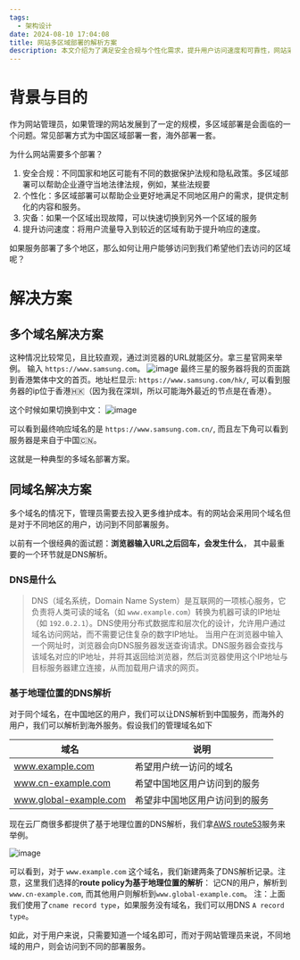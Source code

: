 ```yaml
---
tags:
  - 架构设计
date: 2024-08-10 17:04:08
title: 网站多区域部署的解析方案
description: 本文介绍为了满足安全合规与个性化需求，提升用户访问速度和可靠性，网站采取多个区域部署的DNS解析方案
---
```

# 背景与目的
作为网站管理员，如果管理的网站发展到了一定的规模，多区域部署是会面临的一个问题。常见部署方式为中国区域部署一套，海外部署一套。

为什么网站需要多个部署？
1. 安全合规：不同国家和地区可能有不同的数据保护法规和隐私政策。多区域部署可以帮助企业遵守当地法律法规，例如，某些法规要
2. 个性化：多区域部署可以帮助企业更好地满足不同地区用户的需求，提供定制化的内容和服务。
3. 灾备：如果一个区域出现故障，可以快速切换到另外一个区域的服务
4. 提升访问速度：将用户流量导入到较近的区域有助于提升响应的速度。

如果服务部署了多个地区，那么如何让用户能够访问到我们希望他们去访问的区域呢？

# 解决方案

## 多个域名解决方案
这种情况比较常见，且比较直观，通过浏览器的URL就能区分。拿三星官网来举例。
输入 `https://www.samsung.com`。
![image](https://github.com/user-attachments/assets/dc65dd1c-e1c6-42d1-aea9-df53e161692c)
最终三星的服务器将我的页面跳到香港繁体中文的首页。地址栏显示: `https://www.samsung.com/hk/`, 可以看到服务器的ip位于香港🇭🇰（因为我在深圳，所以可能海外最近的节点是在香港）。

这个时候如果切换到中文：
![image](https://github.com/user-attachments/assets/9e278bad-669f-437f-addd-2afee3eb1b5e)

可以看到最终响应域名的是 `https://www.samsung.com.cn/`, 而且左下角可以看到服务器是来自于中国🇨🇳。

这就是一种典型的多域名部署方案。

## 同域名解决方案
多个域名的情况下，管理员需要去投入更多维护成本。有的网站会采用同个域名但是对于不同地区的用户，访问到不同部署服务。

以前有一个很经典的面试题：**浏览器输入URL之后回车，会发生什么**， 其中最重要的一个环节就是DNS解析。

### DNS是什么
>DNS（域名系统，Domain Name System）是互联网的一项核心服务，它负责将人类可读的域名（如 `www.example.com`）转换为机器可读的IP地址（如 `192.0.2.1`）。DNS使用分布式数据库和层次化的设计，允许用户通过域名访问网站，而不需要记住复杂的数字IP地址。
>当用户在浏览器中输入一个网址时，浏览器会向DNS服务器发送查询请求。DNS服务器会查找与该域名对应的IP地址，并将其返回给浏览器，然后浏览器使用这个IP地址与目标服务器建立连接，从而加载用户请求的网页。

### 基于地理位置的DNS解析
对于同个域名，在中国地区的用户，我们可以让DNS解析到中国服务，而海外的用户，我们可以解析到海外服务。假设我们的管理域名如下

| 域名                     | 说明              |
| ---------------------- | --------------- |
| www.example.com        | 希望用户统一访问的域名     |
| www.cn-example.com     | 希望中国地区用户访问到的服务  |
| www.global-example.com | 希望非中国地区用户访问到的服务 |

现在云厂商很多都提供了基于地理位置的DNS解析，我们拿[AWS route53](https://aws.amazon.com/route53/)服务来举例。
 
![image](https://github.com/user-attachments/assets/b63f7e47-35e0-44b3-849e-a9dd8298f497)

可以看到，对于 `www.example.com` 这个域名，我们新建两条了DNS解析记录。注意，这里我们选择的**route policy为基于地理位置的解析**： 记CN的用户，解析到`www.cn-example.com`, 而其他用户则解析到`www.global-example.com`。
注：上面我们使用了`cname record type`，如果服务没有域名，我们可以用DNS `A record type`。

如此，对于用户来说，只需要知道一个域名即可，而对于网站管理员来说，不同地域的用户，则会访问到不同的部署服务。

